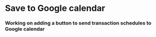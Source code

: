 # Save to Google calendar
### Working on adding a button to send transaction schedules to Google calendar
